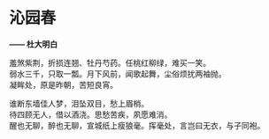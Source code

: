 # 沁园春 

**—— 杜大明白**

羞煞紫荆，折损连翘、牡丹芍药。任桃红柳绿，难买一笑。    
弱水三千，只取一瓢。月下风前，闻歌起舞，尘俗烦扰两袖抛。    
凝眸处，原是昨朝，苦短良宵。

谁断东墙佳人梦，泪坠双目，愁上眉梢。    
待四顾无人，借以酒浇。思愁苦疾，夙愿难消。  
醒也无聊，醉也无聊，宣城纸上瘦狼毫。挥毫处，言岂曰无衣，与子同袍。
